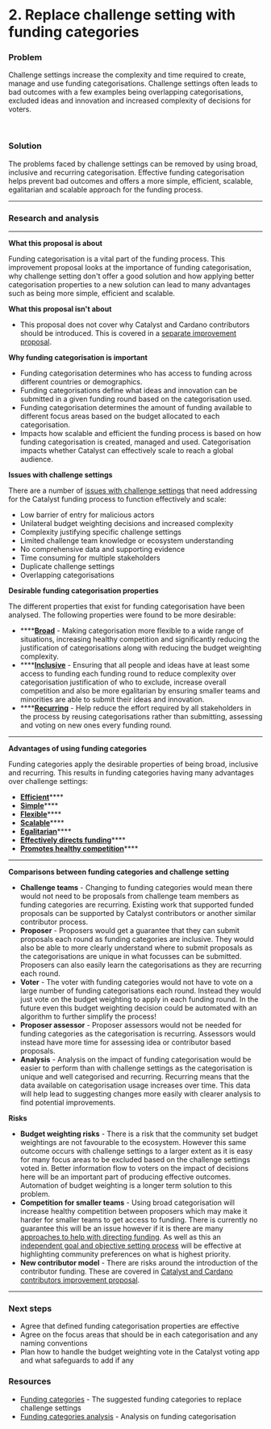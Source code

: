 # 2. Replace challenge setting with funding categories

### **Problem‌**

Challenge settings increase the complexity and time required to create, manage and use funding categorisations. Challenge settings often leads to bad outcomes with a few examples being overlapping categorisations, excluded ideas and innovation and increased complexity of decisions for voters.

**‌**

### **Solution‌**

The problems faced by challenge settings can be removed by using broad, inclusive and recurring categorisation.  Effective funding categorisation helps prevent bad outcomes and offers a more simple, efficient, scalable, egalitarian and scalable approach for the funding process.

****

### **Research and analysis**

****

**What this proposal is about**

Funding categorisation is a vital part of the funding process. This improvement proposal looks at the importance of funding categorisation, why challenge setting don't offer a good solution and how applying better categorisation properties to a new solution can lead to many advantages such as being more simple, efficient and scalable.



**What this proposal isn't about**

* This proposal does not cover why Catalyst and Cardano contributors should be introduced. This is covered in a [separate improvement proposal](3.-use-a-contributor-model-for-stewardship-and-delegated-authority.md).



**Why funding categorisation is important**

* Funding categorisation determines who has access to funding across different countries or demographics.
* Funding categorisations define what ideas and innovation can be submitted in a given funding round based on the categorisation used.
* Funding categorisation determines the amount of funding available to different focus areas based on the budget allocated to each categorisation.
* Impacts how scalable and efficient the funding process is based on how funding categorisation is created, managed and used. Categorisation impacts whether Catalyst can effectively scale to reach a global audience.



**Issues with challenge settings**

There are a number of [issues with challenge settings](https://docs.catalystcontributors.org/funding-categorisation-analysis/challenge-settings/challenge-setting-issues) that need addressing for the Catalyst funding process to function effectively and scale:

* Low barrier of entry for malicious actors
* Unilateral budget weighting decisions and increased complexity
* Complexity justifying specific challenge settings
* Limited challenge team knowledge or ecosystem understanding
* No comprehensive data and supporting evidence
* Time consuming for multiple stakeholders
* Duplicate challenge settings
* Overlapping categorisations



**Desirable funding categorisation properties**

The different properties that exist for funding categorisation have been analysed. The following properties were found to be more desirable:

* ****[**Broad**](https://docs.catalystcontributors.org/funding-categorisation-analysis/categorisation-properties/broad-vs-specific-categorisation) - Making categorisation more flexible to a wide range of situations, increasing healthy competition and significantly reducing the justification of categorisations along with reducing the budget weighting complexity.
* ****[**Inclusive**](https://docs.catalystcontributors.org/funding-categorisation-analysis/categorisation-properties/inclusive-vs-exclusive-categorisation) - Ensuring that all people and ideas have at least some access to funding each funding round to reduce complexity over categorisation justification of who to exclude, increase overall competition and also be more egalitarian by ensuring smaller teams and minorities are able to submit their ideas and innovation.
* ****[**Recurring**](https://docs.catalystcontributors.org/funding-categorisation-analysis/categorisation-properties/recurring-vs-changing-categorisation) - Help reduce the effort required by all stakeholders in the process by reusing categorisations rather than submitting, assessing and voting on new ones every funding round.&#x20;

****

**Advantages of using funding categories**&#x20;

Funding categories apply the desirable properties of being broad, inclusive and recurring. This results in funding categories having many advantages over challenge settings:

* [**Efficient**](https://docs.catalystcontributors.org/funding-categorisation-analysis/funding-categories-advantages/efficient)****
* [**Simple**](https://docs.catalystcontributors.org/funding-categorisation-analysis/funding-categories-advantages/simple)****
* [**Flexible**](https://docs.catalystcontributors.org/funding-categorisation-analysis/funding-categories-advantages/flexible)****
* [**Scalable**](https://docs.catalystcontributors.org/funding-categorisation-analysis/funding-categories-advantages/scalable)****
* [**Egalitarian**](https://docs.catalystcontributors.org/funding-categorisation-analysis/funding-categories-advantages/egalitarian)****
* [**Effectively directs funding**](https://docs.catalystcontributors.org/funding-categorisation-analysis/funding-categories-advantages/effectively-directs-funding)****
* [**Promotes healthy competition**](https://docs.catalystcontributors.org/funding-categorisation-analysis/funding-categories-advantages/promotes-healthy-competition)****

****

**Comparisons between funding categories and challenge setting**

* **Challenge teams** - Changing to funding categories would mean there would not need to be proposals from challenge team members as funding categories are recurring. Existing work that supported funded proposals can be supported by Catalyst contributors or another similar contributor process.
* **Proposer** - Proposers would get a guarantee that they can submit proposals each round as funding categories are inclusive. They would also be able to more clearly understand where to submit proposals as the categorisations are unique in what focusses can be submitted. Proposers can also easily learn the categorisations as they are recurring each round.
* **Voter** - The voter with funding categories would not have to vote on a large number of funding categorisations each round. Instead they would just vote on the budget weighting to apply in each funding round. In the future even this budget weighting decision could be automated with an algorithm to further simplify the process!
* **Proposer assessor** - Proposer assessors would not be needed for funding categories as the categorisation is recurring. Assessors would instead have more time for assessing idea or contributor based proposals.
* **Analysis** - Analysis on the impact of funding categorisation would be easier to perform than with challenge settings as the categorisation is unique and well categorised and recurring. Recurring means that the data available on categorisation usage increases over time. This data will help lead to suggesting changes more easily with clearer analysis to find potential improvements.



**Risks**&#x20;

* **Budget weighting risks** - There is a risk that the community set budget weightings are not favourable to the ecosystem. However this same outcome occurs with challenge settings to a larger extent as it is easy for many focus areas to be excluded based on the challenge settings voted in. Better information flow to voters on the impact of decisions here will be an important part of producing effective outcomes. Automation of budget weighting is a longer term solution to this problem.
* **Competition for smaller teams** - Using broad categorisation will increase healthy competition between proposers which may make it harder for smaller teams to get access to funding. There is currently no guarantee this will be an issue however if it is there are many [approaches to help with directing funding](https://docs.catalystcontributors.org/funding-categorisation-analysis/categorisation-analysis/approaches-for-directing-funding). As well as this an [independent goal and objective setting process](https://docs.catalystcontributors.org/funding-categorisation-analysis/community-goals-and-objectives/goals-and-objectives-with-funding-categories) will be effective at highlighting community preferences on what is highest priority.
* **New contributor model** - There are risks around the introduction of the contributor funding. These are covered in [Catalyst and Cardano contributors improvement proposal](3.-use-a-contributor-model-for-stewardship-and-delegated-authority.md).

****

### **Next steps**

* Agree that defined funding categorisation properties are effective
* Agree on the focus areas that should be in each categorisation and any naming conventions
* Plan how to handle the budget weighting vote in the Catalyst voting app and what safeguards to add if any



### **Resources**

* [Funding categories](https://docs.catalystcontributors.org/catalyst-funding-categories/) - The suggested funding categories to replace challenge settings
* [Funding categories analysis](https://docs.catalystcontributors.org/funding-categorisation-analysis) - Analysis on funding categorisation
